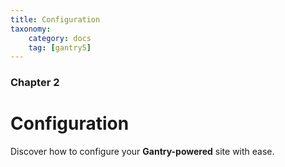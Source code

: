 ```yaml
---
title: Configuration
taxonomy:
    category: docs
    tag: [gantry5]
---
```


### Chapter 2

# Configuration

Discover how to configure your **Gantry-powered** site with ease.
